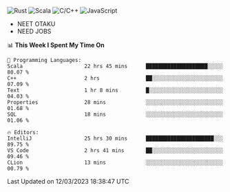 ![Rust](https://img.shields.io/badge/Rust-000000?style=flat-square&logo=rust&logoColor=white)
![Scala](https://img.shields.io/badge/Scala-DC322F?style=flat-square&logo=Scala)
![C/C++](https://img.shields.io/badge/C++-00599c?style=flat-square&logo=C%2B%2B)
![JavaScript](https://img.shields.io/badge/JavaScript-323330?style=flat-square&logo=javascript&logoColor=F7DF1E)

- NEET OTAKU
- NEED JOBS

<!--START_SECTION:waka-->
📊 **This Week I Spent My Time On** 

```text
💬 Programming Languages: 
Scala                    22 hrs 45 mins      ████████████████████░░░░░   80.07 % 
C++                      2 hrs               ██░░░░░░░░░░░░░░░░░░░░░░░   07.09 % 
Text                     1 hr 8 mins         █░░░░░░░░░░░░░░░░░░░░░░░░   04.03 % 
Properties               28 mins             ░░░░░░░░░░░░░░░░░░░░░░░░░   01.68 % 
SQL                      18 mins             ░░░░░░░░░░░░░░░░░░░░░░░░░   01.06 % 

🔥 Editors: 
IntelliJ                 25 hrs 30 mins      ██████████████████████░░░   89.75 % 
VS Code                  2 hrs 41 mins       ██░░░░░░░░░░░░░░░░░░░░░░░   09.46 % 
CLion                    13 mins             ░░░░░░░░░░░░░░░░░░░░░░░░░   00.79 % 
```


 Last Updated on 12/03/2023 18:38:47 UTC
<!--END_SECTION:waka-->
